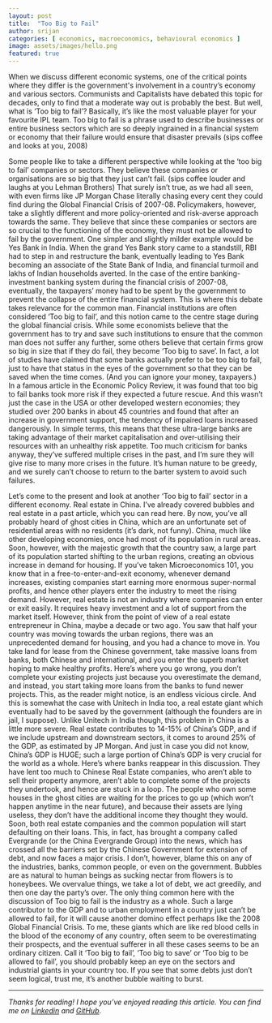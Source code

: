 ```yaml
---
layout: post
title:  "Too Big to Fail"
author: srijan
categories: [ economics, macroeconomics, behavioural economics ]
image: assets/images/hello.png
featured: true
---
```


When we discuss different economic systems, one of the critical points where they differ is the government's involvement in a country’s economy and various sectors. Communists and Capitalists have debated this topic for decades, only to find that a moderate way out is probably the best.
But well, what is ‘Too big to fail’?
Basically, it’s like the most valuable player for your favourite IPL team. Too big to fail is a phrase used to describe businesses or entire business sectors which are so deeply ingrained in a financial system or economy that their failure would ensure that disaster prevails (sips coffee and looks at you, 2008)  

Some people like to take a different perspective while looking at the ‘too big to fail’ companies or sectors. They believe these companies or organisations are so big that they just can’t fail. (sips coffee louder and laughs at you Lehman Brothers) That surely isn’t true, as we had all seen, with even firms like JP Morgan Chase literally chasing every cent they could find during the Global Financial Crisis of 2007-08. 
Policymakers, however, take a slightly different and more policy-oriented and risk-averse approach towards the same. They believe that since these companies or sectors are so crucial to the functioning of the economy, they must not be allowed to fail by the government. One simpler and slightly milder example would be Yes Bank in India. When the grand Yes Bank story came to a standstill, RBI had to step in and restructure the bank, eventually leading to Yes Bank becoming an associate of the State Bank of India, and financial turmoil and lakhs of Indian households averted. 
In the case of the entire banking-investment banking system during the financial crisis of 2007-08, eventually, the taxpayers’ money had to be spent by the government to prevent the collapse of the entire financial system. This is where this debate takes relevance for the common man. 
Financial institutions are often considered ‘Too big to fail’, and this notion came to the centre stage during the global financial crisis. While some economists believe that the government has to try and save such institutions to ensure that the common man does not suffer any further, some others believe that certain firms grow so big in size that if they do fail, they become ‘Too big to save’. 
In fact, a lot of studies have claimed that some banks actually prefer to be too big to fail, just to have that status in the eyes of the government so that they can be saved when the time comes. (And you can ignore your money, taxpayers.)
In a famous article in the Economic Policy Review, it was found that too big to fail banks took more risk if they expected a future rescue. And this wasn’t just the case in the USA or other developed western economies; they studied over 200 banks in about 45 countries and found that after an increase in government support, the tendency of impaired loans increased dangerously. In simple terms, this means that these ultra-large banks are taking advantage of their market capitalisation and over-utilising their resources with an unhealthy risk appetite. 
Too much criticism for banks anyway, they’ve suffered multiple crises in the past, and I’m sure they will give rise to many more crises in the future. It’s human nature to be greedy, and we surely can’t choose to return to the barter system to avoid such failures. 

Let’s come to the present and look at another ‘Too big to fail’ sector in a different economy. Real estate in China. I’ve already covered bubbles and real estate in a past article, which you can read here.
By now, you’ve all probably heard of ghost cities in China, which are an unfortunate set of residential areas with no residents (it’s dark, not funny). China, much like other developing economies, once had most of its population in rural areas. Soon, however, with the majestic growth that the country saw, a large part of its population started shifting to the urban regions, creating an obvious increase in demand for housing. If you’ve taken Microeconomics 101, you know that in a free-to-enter-and-exit economy, whenever demand increases, existing companies start earning more enormous super-normal profits, and hence other players enter the industry to meet the rising demand. However, real estate is not an industry where companies can enter or exit easily. It requires heavy investment and a lot of support from the market itself. 
However, think from the point of view of a real estate entrepreneur in China, maybe a decade or two ago. You saw that half your country was moving towards the urban regions, there was an unprecedented demand for housing, and you had a chance to move in. You take land for lease from the Chinese government, take massive loans from banks, both Chinese and international, and you enter the superb market hoping to make healthy profits.
Here’s where you go wrong, you don’t complete your existing projects just because you overestimate the demand, and instead, you start taking more loans from the banks to fund newer projects. This, as the reader might notice, is an endless vicious circle. And this is somewhat the case with Unitech in India too, a real estate giant which eventually had to be saved by the government (although the founders are in jail, I suppose). 
Unlike Unitech in India though, this problem in China is a little more severe. Real estate contributes to 14-15% of China’s GDP, and if we include upstream and downstream sectors, it comes to around 25% of the GDP, as estimated by JP Morgan. And just in case you did not know, China’s GDP is HUGE; such a large portion of China’s GDP is very crucial for the world as a whole. 
Here’s where banks reappear in this discussion. They have lent too much to Chinese Real Estate companies, who aren’t able to sell their property anymore, aren’t able to complete some of the projects they undertook, and hence are stuck in a loop. The people who own some houses in the ghost cities are waiting for the prices to go up (which won’t happen anytime in the near future), and because their assets are lying useless, they don’t have the additional income they thought they would. Soon, both real estate companies and the common population will start defaulting on their loans. This, in fact, has brought a company called Evergrande (or the China Evergrande Group) into the news, which has crossed all the barriers set by the Chinese Government for extension of debt, and now faces a major crisis. 
I don’t, however, blame this on any of the industries, banks, common people, or even on the government. Bubbles are as natural to human beings as sucking nectar from flowers is to honeybees. We overvalue things, we take a lot of debt, we act greedily, and then one day the party’s over. The only thing common here with the discussion of Too big to fail is the industry as a whole. Such a large contributor to the GDP and to urban employment in a country just can’t be allowed to fail, for it will cause another domino effect perhaps like the 2008 Global Financial Crisis. 
To me, these giants which are like red blood cells in the blood of the economy of any country, often seem to be overestimating their prospects, and the eventual sufferer in all these cases seems to be an ordinary citizen. Call it ‘Too big to fail’, ‘Too big to save’ or ‘Too big to be allowed to fail’, you should probably keep an eye on the sectors and industrial giants in your country too. If you see that some debts just don’t seem logical, trust me, it’s another bubble waiting to burst.


---

_Thanks for reading! I hope you’ve enjoyed reading this article. You can find me on_ [_Linkedin_](https://www.linkedin.com/in/srij-shashwat-/) _and_ [_GitHub_](https://github.com/SrijanShashwat).
